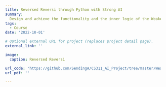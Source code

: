 ```yaml
---
title: Reversed Reversi through Python with Strong AI
summary: 
  Design and achieve the functionality and the inner logic of the Weakest Reversi through real-time evaluation of the chess board and Alpha-Beta Pruning and compete with others in AI(H) course.
tags:
  - Course
date: '2022-10-01'

# Optional external URL for project (replaces project detail page).
external_link: ''

image:
  caption: Reversed Reversi

url_code: 'https://github.com/SendingA/CS311_AI_Project/tree/master/Weakest_Reversi'
url_pdf: ''

---
```

